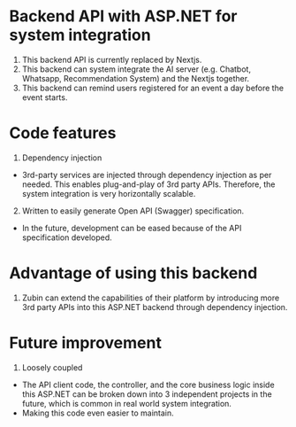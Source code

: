 # Backend API with ASP.NET for system integration

1. This backend API is currently replaced by Nextjs. 
2. This backend can system integrate the AI server (e.g. Chatbot, Whatsapp, Recommendation System) and the Nextjs together. 
3. This backend can remind users registered for an event a day before the event starts.

# Code features
1. Dependency injection
- 3rd-party services are injected through dependency injection as per needed. This enables plug-and-play of 3rd party APIs. Therefore, the system integration is very horizontally scalable.
2. Written to easily generate Open API (Swagger) specification.
- In the future, development can be eased because of the API specification developed. 

# Advantage of using this backend

1. Zubin can extend the capabilities of their platform by introducing more 3rd party APIs into this ASP.NET backend through dependency injection.

# Future improvement
1. Loosely coupled
- The API client code, the controller, and the core business logic inside this ASP.NET can be broken down into 3 independent projects in the future, which is common in real world system integration.
- Making this code even easier to maintain.
